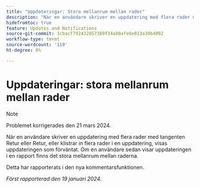 ```yaml
---
title: "Uppdateringar: Stora mellanrum mellan rader"
description: "När en användare skriver en uppdatering med flera rader med Retur- eller Retur-tangenten, eller klistrar in flera rader i en uppdatering, visas uppdateringen som förväntat. Men om en användare sedan visar den uppdateringen i en rapport finns det stora mellanrum mellan raderna."
hidefromtoc: true
feature: Updates and Notifications
source-git-commit: 3cbacf792432857389f34a80afe0e013a30b4092
workflow-type: tm+mt
source-wordcount: '119'
ht-degree: 0%

---
```



# Uppdateringar: stora mellanrum mellan rader

>[!NOTE]
>
>Problemet korrigerades den 21 mars 2024.

När en användare skriver en uppdatering med flera rader med tangenten Retur eller Retur, eller klistrar in flera rader i en uppdatering, visas uppdateringen som förväntat. Om en användare sedan visar uppdateringen i en rapport finns det stora mellanrum mellan raderna.

Detta har rapporterats i den nya kommentarsfunktionen.

_Först rapporterad den 19 januari 2024._
